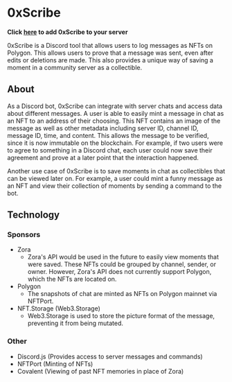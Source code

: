 # 0xScribe

**Click [here](https://discord.com/api/oauth2/authorize?client_id=1005333143672336395&permissions=137439463488&scope=bot) to add 0xScribe to your server**

0xScribe is a Discord tool that allows users to log messages as NFTs on Polygon. This allows users to prove that a message was sent, even after edits or deletions are made. This also provides a unique way of saving a moment in a community server as a collectible.

## About

As a Discord bot, 0xScribe can integrate with server chats and access data about different messages. A user is able to easily mint a message in chat as an NFT to an address of their choosing. This NFT contains an image of the message as well as other metadata including server ID, channel ID, message ID, time, and content. This allows the message to be verified, since it is now immutable on the blockchain. For example, if two users were to agree to something in a Discord chat, each user could now save their agreement and prove at a later point that the interaction happened.

Another use case of 0xScribe is to save moments in chat as collectibles that can be viewed later on. For example, a user could mint a funny message as an NFT and view their collection of moments by sending a command to the bot.

## Technology
### Sponsors
- Zora
  - Zora's API would be used in the future to easily view moments that were saved. These NFTs could be grouped by channel, sender, or owner. However, Zora's API does not currently support Polygon, which the NFTs are located on.
- Polygon
  - The snapshots of chat are minted as NFTs on Polygon mainnet via NFTPort.
- NFT.Storage (Web3.Storage)
  - Web3.Storage is used to store the picture format of the message, preventing it from being mutated.

### Other
- Discord.js (Provides access to server messages and commands)
- NFTPort (Minting of NFTs)
- Covalent (Viewing of past NFT memories in place of Zora)